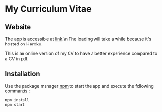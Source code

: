 # My Curriculum Vitae

## Website

The app is accessible at [link](https://austin-cv.herokuapp.com).\n
The loading will take a while because it's hosted on Heroku.

This is an online version of my CV to have a better experience compared to a CV in pdf.

## Installation

Use the package manager [npm](https://www.npmjs.com/) to start the app and execute the following commands :

```bash
npm install
npm start
```
